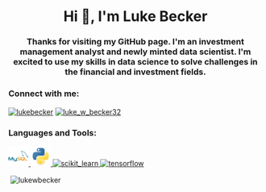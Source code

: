 <h1 align="center">Hi 👋, I'm Luke Becker</h1>
<h3 align="center">Thanks for visiting my GitHub page. I'm an investment management analyst and newly minted data scientist. I'm excited to use my skills in data science to solve challenges in the financial and investment fields.</h3>

<h3 align="left">Connect with me:</h3>
<p align="left">
<a href="https://linkedin.com/in/lukebecker" target="blank"><img align="center" src="https://cdn.jsdelivr.net/npm/simple-icons@3.0.1/icons/linkedin.svg" alt="lukebecker" height="30" width="40" /></a>
<a href="https://www.hackerrank.com/luke_w_becker32" target="blank"><img align="center" src="https://cdn.jsdelivr.net/npm/simple-icons@3.0.1/icons/hackerrank.svg" alt="luke_w_becker32" height="30" width="40" /></a>
</p>

<h3 align="left">Languages and Tools:</h3>
<p align="left"> <a href="https://www.mysql.com/" target="_blank"> <img src="https://raw.githubusercontent.com/devicons/devicon/master/icons/mysql/mysql-original-wordmark.svg" alt="mysql" width="40" height="40"/> </a> <a href="https://www.python.org" target="_blank"> <img src="https://raw.githubusercontent.com/devicons/devicon/master/icons/python/python-original.svg" alt="python" width="40" height="40"/> </a> <a href="https://scikit-learn.org/" target="_blank"> <img src="https://upload.wikimedia.org/wikipedia/commons/0/05/Scikit_learn_logo_small.svg" alt="scikit_learn" width="40" height="40"/> </a> <a href="https://www.tensorflow.org" target="_blank"> <img src="https://www.vectorlogo.zone/logos/tensorflow/tensorflow-icon.svg" alt="tensorflow" width="40" height="40"/> </a> </p>

<p>&nbsp;<img align="center" src="https://github-readme-stats.vercel.app/api?username=lukewbecker&show_icons=true&locale=en" alt="lukewbecker" /></p>
